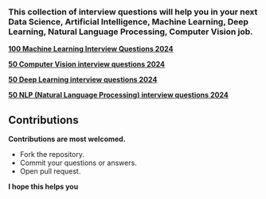 ### This collection of interview questions will help you in your next Data Science, Artificial Intelligence, Machine Learning, Deep Learning, Natural Language Processing, Computer Vision job.

**[100 Machine Learning Interview Questions 2024](https://github.com/masmahbubalom/InterviewQuestions/tree/main/ML%20Interview%20Question "Click!")**

**[50 Computer Vision interview questions 2024](https://github.com/masmahbubalom/InterviewQuestions/tree/main/Computer%20Vision%20Interview%20Questions, 'Click!')**

**[50 Deep Learning interview questions 2024](https://github.com/masmahbubalom/InterviewQuestions/tree/main/Deep%20Learning%20Interview%20Questions, 'Click!')**

**[50 NLP (Natural Language Processing) interview questions 2024](https://github.com/masmahbubalom/InterviewQuestions/tree/main/NLP%20Interview%20Questions, 'Click!')**

## Contributions 
**Contributions are most welcomed.**

  - Fork the repository.
  - Commit your questions or answers.
  - Open pull request.


**I hope this helps you**

